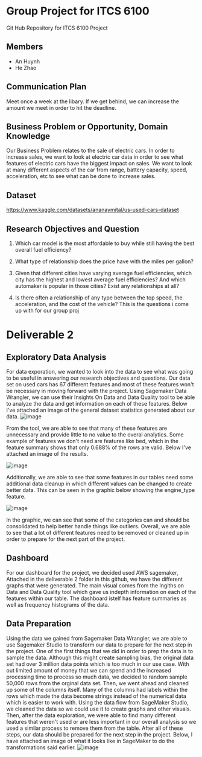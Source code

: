 # Group Project for ITCS 6100
Git Hub Repository for ITCS 6100 Project

## Members
- An Huynh
- He Zhao 

## Communication Plan
Meet once a week at the libary. If we get behind, we can increase the amount we meet in order to hit the deadline.

## Business Problem or Opportunity, Domain Knowledge

Our Business Problem relates to the sale of electric cars. In order to increase sales, we want to look at electric car data in order to see what features of electric cars have the biggest impact on sales. We want to look at many different aspects of the car from range, battery capacity, speed, acceleration, etc to see what can be done to increase sales.

## Dataset 
https://www.kaggle.com/datasets/ananaymital/us-used-cars-dataset

## Research Objectives and Question
1. Which car model is the most affordable to buy while still having the best overall fuel efficiency? 

2. What type of relationship does the price have with the miles per gallon? 

3. Given that different cities have varying average fuel efficiencies, which city has the highest and lowest average fuel efficiencies? And which automaker is popular in those cities? Exist any relationships at all? 

4. Is there often a relationship of any type between the top speed, the acceleration, and the cost of the vehicle?
This is the questions i come up with for our group proj

# Deliverable 2

## Exploratory Data Analysis
For data exporation, we wanted to look into the data to see what was going to be useful in answering our research objectives and questions. Our data set on used cars has 67 different features and most of these features won't be necessary in moving forward with the project. Using Sagemaker Data Wrangler, we can use their Insights On Data and Data Quality tool to be able to analyze the data and get information on each of these features. Below I've attached an image of the general dataset statistics generated about our data.
![image](https://user-images.githubusercontent.com/55640125/200463760-2f73c80f-e437-4bed-a4b0-5c639e344be4.png)

From the tool, we are able to see that many of these features are unnecessary and provide little to no value to the overal analytics. Some example of features we don't need are features like bed, which in the feature summary shows that only 0.688% of the rows are valid. Below I've attached an image of the results.

![image](https://user-images.githubusercontent.com/55640125/200463935-a6bc4989-4ff3-4164-86ec-d16869cc6662.png)

Additionally, we are able to see that some features in our tables need some additional data cleanup in which different values can be changed to create better data. This can be seen in the graphic below showing the engine_type feature.

![image](https://user-images.githubusercontent.com/55640125/200464166-bdcce68f-0d83-4cf5-a1db-6dd9e1b7ec1c.png)

In the graphic, we can see that some of the categories can and should be consolidated to help better handle things like outliers. Overall, we are able to see that a lot of different features need to be removed or cleaned up in order to prepare for the next part of the project. 

## Dashboard
For our dashboard for the project, we decided used AWS sagemaker, Attached in the deliverable 2 folder in this github, we have the different graphs that were generated. The main visual comes from the Ingiths on Data and Data Quality tool which gave us indepth information on each of the features within our table. The dashboard istelf has feature summaries as well as frequency histograms of the data.

## Data Preparation
Using the data we gained from Sagemaker Data Wrangler, we are able to use Sagemaker Studio to transform our data to prepare for the next step in the project. One of the first things that we did in order to prep the data is to sample the data. Although this might create sampling bias, the original data set had over 3 million data points which is too much in our use case. With out limited amount of money that we can spend and the increased processing time to process so much data, we decided to random sample 50,000 rows from the orginal data set. Then, we went ahead and cleaned up some of the columns itself. Many of the columns had labels within the rows which made the data become strings instead of the numerical data which is easier to work with. Using the data flow from SageMaker Studio, we cleaned the data so we could use it to create graphs and other visuals. Then, after the data exploration, we were able to find many different features that weren't used or are less important in our overall analysis so we used a similar process to remove them from the table. After all of these steps, our data should be prepared for the next step in the project. Below, I have attached an image of what it looks like in SageMaker to do the transformations said earlier.
![image](https://user-images.githubusercontent.com/55640125/200463332-1592554d-1c82-4edc-a166-0258bc46194c.png)

